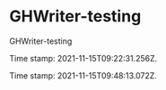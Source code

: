 # GHWriter-testing

GHWriter-testing

Time stamp: 2021-11-15T09:22:31.256Z.

Time stamp: 2021-11-15T09:48:13.072Z.
